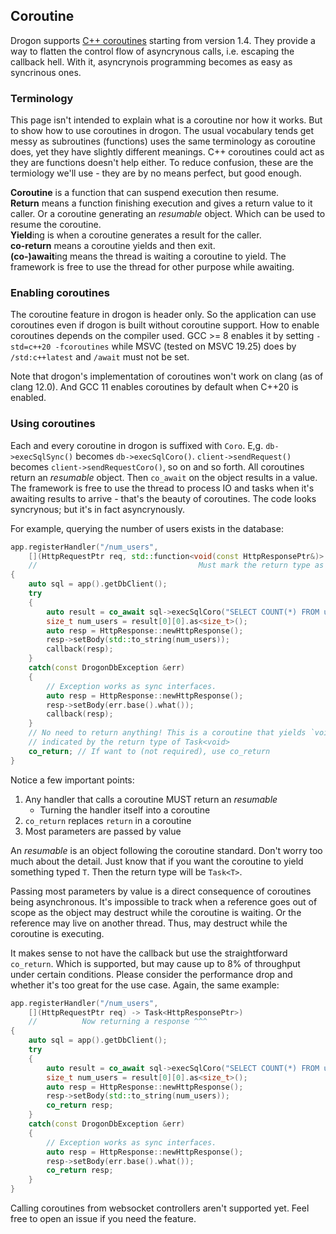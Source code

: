 ## Coroutine

Drogon supports [C++ coroutines][1] starting from version 1.4. They provide a way to flatten the control flow of asyncrynous calls, i.e. escaping the callback hell. With it, asyncrynois programming becomes as easy as syncrinous ones.

### Terminology

This page isn't intended to explain what is a coroutine nor how it works. But to show how to use coroutines in drogon. The usual vocabulary tends get messy as subroutines (functions) uses the same terminology as coroutine does, yet they have slightly different meanings. C++ coroutines could act as they are functions doesn't help either. To reduce confusion, these are the termiology we'll use - they are by no means perfect, but good enough.

**Coroutine** is a function that can suspend execution then resume.<br/> 
**Return** means a function finishing execution and gives a return value to it caller. Or a coroutine generating an _resumable_ object. Which can be used to resume the coroutine.<br/>
**Yield**ing is when a coroutine generates a result for the caller.<br/>
**co-return** means a coroutine yields and then exit.<br/>
**(co-)await**ing means the thread is waiting a coroutine to yield. The framework is free to use the thread for other purpose while awaiting.<br/>

### Enabling coroutines

The coroutine feature in drogon is header only. So the application can use coroutines even if drogon is built without coroutine support. How to enable coroutines depends on the compiler used. GCC >= 8 enables it by setting `-std=c++20 -fcoroutines` while MSVC (tested on MSVC 19.25) does by `/std:c++latest` and `/await` must not be set.

Note that drogon's implementation of coroutines won't work on clang (as of clang 12.0). And GCC 11 enables coroutines by default when C++20 is enabled.

### Using coroutines

Each and every coroutine in drogon is suffixed with `Coro`. E,g. `db->execSqlSync()` becomes `db->execSqlCoro()`. `client->sendRequest()`  becomes `client->sendRequestCoro()`, so on and so forth. All coroutines return an _resumable_ object. Then `co_await` on the object results in a value. The framework is free to use the thread to process IO and tasks when it's awaiting results to arrive - that's the beauty of coroutines. The code looks syncrynous; but it's in fact asyncrynously.

For example, querying the number of users exists in the database:

```c++
app.registerHandler("/num_users",
    [](HttpRequestPtr req, std::function<void(const HttpResponsePtr&)> callback) -> Task<>
    //                                    Must mark the return type as an _resumable_ ^^^
{
    auto sql = app().getDbClient();
    try
    {
        auto result = co_await sql->execSqlCoro("SELECT COUNT(*) FROM users;");
        size_t num_users = result[0][0].as<size_t>();
        auto resp = HttpResponse::newHttpResponse();
        resp->setBody(std::to_string(num_users));
        callback(resp);
    }
    catch(const DrogonDbException &err)
    {
        // Exception works as sync interfaces.
        auto resp = HttpResponse::newHttpResponse();
        resp->setBody(err.base().what());
        callback(resp);
    }
    // No need to return anything! This is a coroutine that yields `void`. Which is
    // indicated by the return type of Task<void>
    co_return; // If want to (not required), use co_return
}
```

Notice a few important points:
 1. Any handler that calls a coroutine MUST return an _resumable_
    * Turning the handler itself into a coroutine
 2. `co_return` replaces `return` in a coroutine
 3. Most parameters are passed by value

An _resumable_ is an object following the coroutine standard. Don't worry too much about the detail. Just know that if you want the coroutine to yield something typed `T`. Then the return type will be `Task<T>`.

Passing most parameters by value is a direct consequence of coroutines being asynchronous. It's impossible to track when a reference goes out of scope as the object may destruct while the coroutine is waiting. Or the reference may live on another thread. Thus, may destruct while the coroutine is executing.

It makes sense to not have the callback but use the straightforward `co_return`. Which is supported, but may cause up to 8% of throughput under certain conditions. Please consider the performance drop and whether it's too great for the use case. Again, the same example:

```c++
app.registerHandler("/num_users",
    [](HttpRequestPtr req) -> Task<HttpResponsePtr>)
    //          Now returning a response ^^^
{
    auto sql = app().getDbClient();
    try
    {
        auto result = co_await sql->execSqlCoro("SELECT COUNT(*) FROM users;");
        size_t num_users = result[0][0].as<size_t>();
        auto resp = HttpResponse::newHttpResponse();
        resp->setBody(std::to_string(num_users));
        co_return resp;
    }
    catch(const DrogonDbException &err)
    {
        // Exception works as sync interfaces.
        auto resp = HttpResponse::newHttpResponse();
        resp->setBody(err.base().what());
        co_return resp;
    }
}
```

Calling coroutines from websocket controllers aren't supported yet. Feel free to open an issue if you need the feature.

[1]: https://en.cppreference.com/w/cpp/language/coroutines


